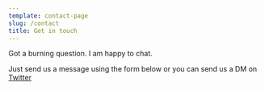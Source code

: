 ```yaml
---
template: contact-page
slug: /contact
title: Get in touch
---
```

Got a burning question. I am happy to chat.

Just send us a message using the form below or you can send us a DM on [Twitter](https://twitter.com/stackrole)